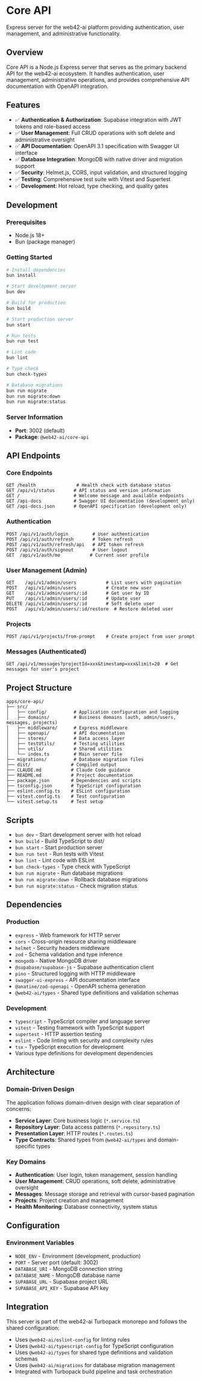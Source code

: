 # Core API

Express server for the web42-ai platform providing authentication, user management, and administrative functionality.

## Overview

Core API is a Node.js Express server that serves as the primary backend API for the web42-ai ecosystem. It handles authentication, user management, administrative operations, and provides comprehensive API documentation with OpenAPI integration.

## Features

- ✅ **Authentication & Authorization**: Supabase integration with JWT tokens and role-based access
- ✅ **User Management**: Full CRUD operations with soft delete and administrative oversight
- ✅ **API Documentation**: OpenAPI 3.1 specification with Swagger UI interface
- ✅ **Database Integration**: MongoDB with native driver and migration support
- ✅ **Security**: Helmet.js, CORS, input validation, and structured logging
- ✅ **Testing**: Comprehensive test suite with Vitest and Supertest
- ✅ **Development**: Hot reload, type checking, and quality gates

## Development

### Prerequisites

- Node.js 18+
- Bun (package manager)

### Getting Started

```bash
# Install dependencies
bun install

# Start development server
bun dev

# Build for production
bun build

# Start production server
bun start

# Run tests
bun run test

# Lint code
bun lint

# Type check
bun check-types

# Database migrations
bun run migrate
bun run migrate:down
bun run migrate:status
```

### Server Information

- **Port**: 3002 (default)
- **Package**: `@web42-ai/core-api`

## API Endpoints

### Core Endpoints

```
GET /health               # Health check with database status
GET /api/v1/status       # API status and version information
GET /                    # Welcome message and available endpoints
GET /api-docs            # Swagger UI documentation (development only)
GET /api-docs.json       # OpenAPI specification (development only)
```

### Authentication

```
POST /api/v1/auth/login         # User authentication
POST /api/v1/auth/refresh       # Token refresh
POST /api/v1/auth/refresh/api   # API token refresh
POST /api/v1/auth/signout       # User logout
GET  /api/v1/auth/me           # Current user profile
```

### User Management (Admin)

```
GET    /api/v1/admin/users           # List users with pagination
POST   /api/v1/admin/users           # Create new user
GET    /api/v1/admin/users/:id       # Get user by ID
PUT    /api/v1/admin/users/:id       # Update user
DELETE /api/v1/admin/users/:id       # Soft delete user
POST   /api/v1/admin/users/:id/restore  # Restore deleted user
```

### Projects

```
POST /api/v1/projects/from-prompt    # Create project from user prompt
```

### Messages (Authenticated)

```
GET /api/v1/messages?projectId=xxx&timestamp=xxx&limit=20  # Get messages for user's project
```

## Project Structure

```
apps/core-api/
├── src/
│   ├── config/          # Application configuration and logging
│   ├── domains/         # Business domains (auth, admin/users, messages, projects)
│   ├── middleware/      # Express middleware
│   ├── openapi/         # API documentation
│   ├── stores/          # Data access layer
│   ├── testUtils/       # Testing utilities
│   ├── utils/           # Shared utilities
│   └── index.ts         # Main server file
├── migrations/          # Database migration files
├── dist/               # Compiled output
├── CLAUDE.md           # Claude Code guidance
├── README.md           # Project documentation
├── package.json        # Dependencies and scripts
├── tsconfig.json       # TypeScript configuration
├── eslint.config.ts    # ESLint configuration
├── vitest.config.ts    # Test configuration
└── vitest.setup.ts     # Test setup
```

## Scripts

- `bun dev` - Start development server with hot reload
- `bun build` - Build TypeScript to dist/
- `bun start` - Start production server
- `bun run test` - Run tests with Vitest
- `bun lint` - Lint code with ESLint
- `bun check-types` - Type check with TypeScript
- `bun run migrate` - Run database migrations
- `bun run migrate:down` - Rollback database migrations
- `bun run migrate:status` - Check migration status

## Dependencies

### Production

- `express` - Web framework for HTTP server
- `cors` - Cross-origin resource sharing middleware
- `helmet` - Security headers middleware
- `zod` - Schema validation and type inference
- `mongodb` - Native MongoDB driver
- `@supabase/supabase-js` - Supabase authentication client
- `pino` - Structured logging with HTTP middleware
- `swagger-ui-express` - API documentation interface
- `@anatine/zod-openapi` - OpenAPI schema generation
- `@web42-ai/types` - Shared type definitions and validation schemas

### Development

- `typescript` - TypeScript compiler and language server
- `vitest` - Testing framework with TypeScript support
- `supertest` - HTTP assertion testing
- `eslint` - Code linting with security and complexity rules
- `tsx` - TypeScript execution for development
- Various type definitions for development dependencies

## Architecture

### Domain-Driven Design

The application follows domain-driven design with clear separation of concerns:

- **Service Layer**: Core business logic (`*.service.ts`)
- **Repository Layer**: Data access patterns (`*.repository.ts`)
- **Presentation Layer**: HTTP routes (`*.routes.ts`)
- **Type Contracts**: Shared types from `@web42-ai/types` and domain-specific types

### Key Domains

- **Authentication**: User login, token management, session handling
- **User Management**: CRUD operations, soft delete, administrative oversight
- **Messages**: Message storage and retrieval with cursor-based pagination
- **Projects**: Project creation and management
- **Health Monitoring**: Database connectivity, system status

## Configuration

### Environment Variables

- `NODE_ENV` - Environment (development, production)
- `PORT` - Server port (default: 3002)
- `DATABASE_URI` - MongoDB connection string
- `DATABASE_NAME` - MongoDB database name
- `SUPABASE_URL` - Supabase project URL
- `SUPABASE_API_KEY` - Supabase API key

## Integration

This server is part of the web42-ai Turbopack monorepo and follows the shared configuration:

- Uses `@web42-ai/eslint-config` for linting rules
- Uses `@web42-ai/typescript-config` for TypeScript configuration
- Uses `@web42-ai/types` for shared type definitions and validation schemas
- Uses `@web42-ai/migrations` for database migration management
- Integrated with Turbopack build pipeline and task orchestration
